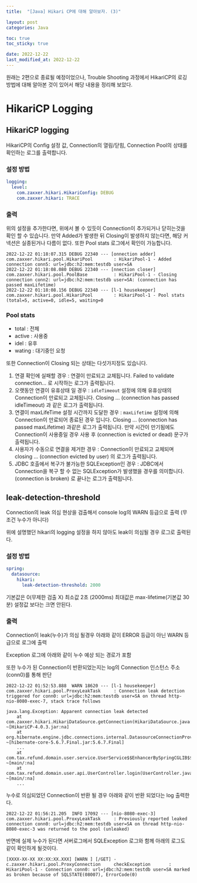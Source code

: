 ```yaml
---
title:  "[Java] Hikari CP에 대해 알아보자. (3)"

layout: post
categories: Java

toc: true
toc_sticky: true

date: 2022-12-22
last_modified_at: 2022-12-22
---
```


원래는 2편으로 종료될 예정이었으나, Trouble Shooting 과정에서 HikariCP의 로깅 방법에 대해 알아본 것이 있어서 해당 내용을 정리해 보았다.

# HikariCP Logging

## HikariCP logging

HikariCP의 Config 설정 값, Connection의 열림/닫힘, Connection Pool의 상태를 확인하는 로그를 출력합니다.

### 설정 방법

```yaml
logging:
  level:
    com.zaxxer.hikari.HikariConfig: DEBUG
    com.zaxxer.hikari: TRACE
```


### 출력

위의 설정을 추가한다면, 위에서 볼 수 있듯이 Connection이 추가되거나 닫히는것을 확인 할 수 있습니다. 만약 Added가 발생한 뒤 Closing이 발생하지 않는다면, 해당 커넥션은 실종된거나 다름이 없다.
또한 Pool stats 로그에서 확인이 가능합니다.

```shell
2022-12-22 01:18:07.315 DEBUG 22340 --- [onnection adder] com.zaxxer.hikari.pool.HikariPool        : HikariPool-1 - Added connection conn5: url=jdbc:h2:mem:testdb user=SA
2022-12-22 01:18:08.080 DEBUG 22340 --- [nnection closer] com.zaxxer.hikari.pool.PoolBase          : HikariPool-1 - Closing connection conn2: url=jdbc:h2:mem:testdb user=SA: (connection has passed maxLifetime)
2022-12-22 01:18:08.156 DEBUG 22340 --- [l-1 housekeeper] com.zaxxer.hikari.pool.HikariPool        : HikariPool-1 - Pool stats (total=5, active=0, idle=5, waiting=0
```


### Pool stats

- total : 전체
- active : 사용중
- idel : 유후
- wating : 대기중인 요청

또한 Connection이 Closing 되는 상태는 다섯가지정도 있습니다.

1. 연결 확인에 실패할 경우 : 연결이 만료되고 교체됩니다. Failed to validate connection... 로 시작하는 로그가 출력됩니다.
2. 오랫동안 연결이 유휴상태 일 경우 : `idleTimeout` 설정에 의해 유휴상태의 Connection이 만료되고 교체됩니다. Closing ... (connection has passed idleTimeout) 과 같은 로그가 출력됩니다.
3. 연결이 maxLifeTime 설정 시간까지 도달한 경우 : `maxLifetime` 설정에 의해 Connection이 만료되어 종료된 경우 입니다. Closing ... (connection has passed maxLifetime) 과같은 로그가 출력됩니다.  만약 시간이 만기됨에도 Connection이 사용중일 경우 사용 후 (connection is evicted or dead) 문구가 출력됩니다.
4. 사용자가 수동으로 연결을 제거한 경우 : Connection이 만료되고 교체되며 closing ... (connection evicted by user) 의 로그가 출력됩니다.
5. JDBC 호출에서 복구가 불가능한 SQLException인 경우 :  JDBC에서 Connection을 복구 할 수 없는 SQLException가 발생했을 경우를 의미합니다. (connection is broken) 로 끝나는 로그가 출력됩니다.

## leak-detection-threshold

Connection의 leak 의심 현상을 검출해서 console log의 WARN 등급으로 출력 (무조건 누수가 아니다)

위에 설명했던 hikari의 logging 설정을 하지 않아도 leak이 의심될 경우 로그로 출력된다.


### 설정 방법

```yaml
spring:
  datasource:
    hikari:
      leak-detection-threshold: 2000
```

기본값은 0(무제한 검출 X)
최소값 2초 (2000ms)
최대값은 max-lifetime(기본값 30분) 설정값 보다는 크면 안된다.


### 출력

Connection이 leak(누수)가 의심 될경우 아래와 같이 ERROR 등급이 아닌 WARN 등급으로 로그에 출력

Exception 로그에 아래와 같이 누수 예상 되는 경로가 포함

또한 누수가 된 Connection이 반환되었는지는 log의 Connection 인스턴스 주소(conn0)를 통해 판단

```shell
2022-12-22 01:52:53.888  WARN 18620 --- [l-1 housekeeper] com.zaxxer.hikari.pool.ProxyLeakTask     : Connection leak detection triggered for conn0: url=jdbc:h2:mem:testdb user=SA on thread http-nio-8080-exec-7, stack trace follows

java.lang.Exception: Apparent connection leak detected
	at com.zaxxer.hikari.HikariDataSource.getConnection(HikariDataSource.java:128) ~[HikariCP-4.0.3.jar:na]
	at org.hibernate.engine.jdbc.connections.internal.DatasourceConnectionProviderImpl.getConnection(DatasourceConnectionProviderImpl.java:122) ~[hibernate-core-5.6.7.Final.jar:5.6.7.Final]
	...
	at com.tax.refund.domain.user.service.UserService$$EnhancerBySpringCGLIB$$317f9a0.login(<generated>) ~[main/:na]
	at com.tax.refund.domain.user.api.UserController.login(UserController.java:41) ~[main/:na]
    ...
```

누수로 의심되었던 Connection이 반환 될 경우 아래와 같이 반환 되었다는 log 출력한다.


```shell
2022-12-22 01:56:21.205  INFO 17092 --- [nio-8080-exec-3] com.zaxxer.hikari.pool.ProxyLeakTask     : Previously reported leaked connection conn0: url=jdbc:h2:mem:testdb user=SA on thread http-nio-8080-exec-3 was returned to the pool (unleaked)
```

반면에 실제 누수가 된다면 서버로그에서 SQLException 로그와 함께 아래의 로그도 같이 확인하게 될것이다.

```shell
[XXXX-XX-XX XX:XX:XX.XXX] [WARN ] [/GET] - c.zaxxer.hikari.pool.ProxyConnection     checkException       : HikariPool-1 - Connection conn0: url=jdbc:h2:mem:testdb user=SA marked as broken because of SQLSTATE(08007), ErrorCode(0)
```
